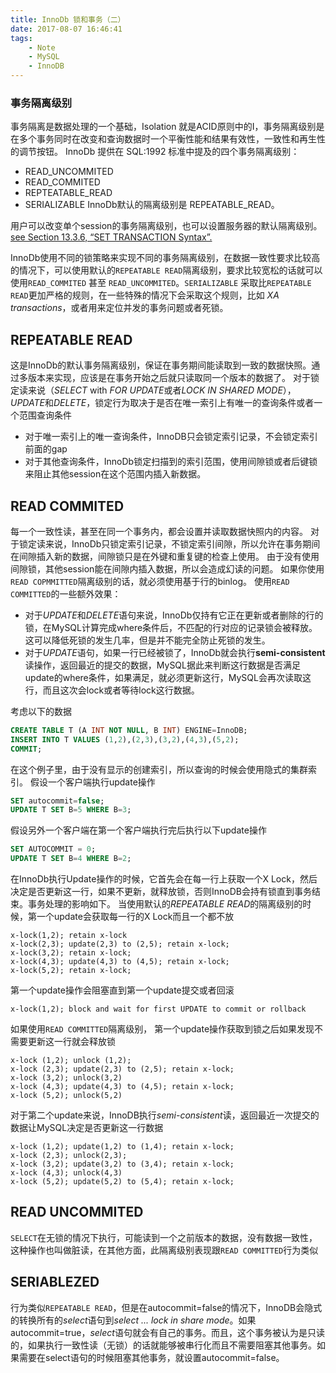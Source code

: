 ```yaml
---
title: InnoDb 锁和事务（二）
date: 2017-08-07 16:46:41
tags:
	- Note
	- MySQL
	- InnoDB
---
```


### 事务隔离级别
事务隔离是数据处理的一个基础，Isolation 就是ACID原则中的I，事务隔离级别是在多个事务同时在改变和查询数据时一个平衡性能和结果有效性，一致性和再生性的调节按钮。
InnoDb 提供在 SQL:1992 标准中提及的四个事务隔离级别：
- READ_UNCOMMITED
- READ_COMMITED
- REPTEATABLE_READ
- SERIALIZABLE
InnoDb默认的隔离级别是 REPEATABLE_READ。

用户可以改变单个session的事务隔离级别，也可以设置服务器的默认隔离级别。[see Section 13.3.6, “SET TRANSACTION Syntax”.](https://dev.mysql.com/doc/refman/5.7/en/set-transaction.html)

InnoDb使用不同的锁策略来实现不同的事务隔离级别，在数据一致性要求比较高的情况下，可以使用默认的`REPEATABLE READ`隔离级别，要求比较宽松的话就可以使用`READ_COMMITED` 甚至 `READ_UNCOMMITED`。`SERIALIZABLE` 采取比`REPEATABLE READ`更加严格的规则，在一些特殊的情况下会采取这个规则，比如 *XA transactions*，或者用来定位并发的事务问题或者死锁。

## REPEATABLE READ
这是InnoDb的默认事务隔离级别，保证在事务期间能读取到一致的数据快照。通过多版本来实现，应该是在事务开始之后就只读取同一个版本的数据了。
对于锁定读来说（*SELECT* with *FOR UPDATE*或者*LOCK IN SHARED MODE*），*UPDATE*和*DELETE*，锁定行为取决于是否在唯一索引上有唯一的查询条件或者一个范围查询条件
- 对于唯一索引上的唯一查询条件，InnoDB只会锁定索引记录，不会锁定索引前面的gap
- 对于其他查询条件，InnoDb锁定扫描到的索引范围，使用间隙锁或者后键锁来阻止其他session在这个范围内插入新数据。

## READ COMMITED
每一个一致性读，甚至在同一个事务内，都会设置并读取数据快照内的内容。
对于锁定读来说，InnoDb只锁定索引记录，不锁定索引间隙，所以允许在事务期间在间隙插入新的数据，间隙锁只是在外键和重复键的检查上使用。
由于没有使用间隙锁，其他session能在间隙内插入数据，所以会造成幻读的问题。
如果你使用`READ COPMMITTED`隔离级别的话，就必须使用基于行的binlog。
使用`READ COMMITTED`的一些额外效果：
- 对于*UPDATE*和*DELETE*语句来说，InnoDb仅持有它正在更新或者删除的行的锁，在MySQL计算完成where条件后，不匹配的行对应的记录锁会被释放。这可以降低死锁的发生几率，但是并不能完全防止死锁的发生。
- 对于*UPDATE*语句，如果一行已经被锁了，InnoDb就会执行**semi-consistent** 读操作，返回最近的提交的数据，MySQL据此来判断这行数据是否满足update的where条件，如果满足，就必须更新这行，MySQL会再次读取这行，而且这次会lock或者等待lock这行数据。

考虑以下的数据
```sql
CREATE TABLE T (A INT NOT NULL, B INT) ENGINE=InnoDB;
INSERT INTO T VALUES (1,2),(2,3),(3,2),(4,3),(5,2);
COMMIT;
```
在这个例子里，由于没有显示的创建索引，所以查询的时候会使用隐式的集群索引。
假设一个客户端执行update操作
```sql
SET autocommit=false;
UPDATE T SET B=5 WHERE B=3;
```
假设另外一个客户端在第一个客户端执行完后执行以下update操作
```sql
SET AUTOCOMMIT = 0;
UPDATE T SET B=4 WHERE B=2;
```
在InnoDb执行Update操作的时候，它首先会在每一行上获取一个X Lock，然后决定是否更新这一行，如果不更新，就释放锁，否则InnoDB会持有锁直到事务结束。事务处理的影响如下。
当使用默认的*REPEATABLE READ*的隔离级别的时候，第一个update会获取每一行的X Lock而且一个都不放
```
x-lock(1,2); retain x-lock
x-lock(2,3); update(2,3) to (2,5); retain x-lock;
x-lock(3,2); retain x-lock;
x-lock(4,3); update(4,3) to (4,5); retain x-lock;
x-lock(5,2); retain x-lock;
```
第一个update操作会阻塞直到第一个update提交或者回滚
```
x-lock(1,2); block and wait for first UPDATE to commit or rollback
```

如果使用`READ COMMITTED`隔离级别， 第一个update操作获取到锁之后如果发现不需要更新这一行就会释放锁
```
x-lock (1,2); unlock (1,2);
x-lock (2,3); update(2,3) to (2,5); retain x-lock;
x-lock (3,2); unlock(3,2)
x-lock (4,3); update(4,3) to (4,5); retain x-lock;
x-lock (5,2); unlock(5,2)
```
对于第二个update来说，InnoDB执行*semi-consistent*读，返回最近一次提交的数据让MySQL决定是否更新这一行数据
```
x-lock (1,2); update(1,2) to (1,4); retain x-lock;
x-lock (2,3); unlock(2,3);
x-lock (3,2); update(3,2) to (3,4); retain x-lock;
x-lock (4,3); unlock(4,3)
x-lock (5,2); update(5,2) to (5,4); retain x-lock;
```

## READ UNCOMMITED
`SELECT`在无锁的情况下执行，可能读到一个之前版本的数据，没有数据一致性，这种操作也叫做脏读，在其他方面，此隔离级别表现跟`READ COMMITTED`行为类似

## SERIABLEZED
行为类似`REPEATABLE READ`，但是在autocommit=false的情况下，InnoDB会隐式的转换所有的*select*语句到*select ... lock in share mode*。如果autocommit=true，*select*语句就会有自己的事务。而且，这个事务被认为是只读的，如果执行一致性读（无锁）的话就能够被串行化而且不需要阻塞其他事务。如果需要在select语句的时候阻塞其他事务，就设置autocommit=false。
